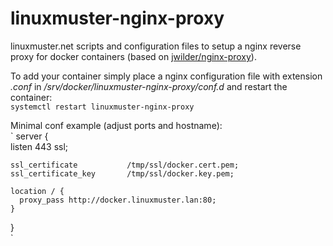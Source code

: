 # linuxmuster-nginx-proxy

linuxmuster.net scripts and configuration files to setup a nginx reverse proxy for docker containers (based on [jwilder/nginx-proxy](https://github.com/jwilder/nginx-proxy)).

To add your container simply place a nginx configuration file with extension _.conf_ in _/srv/docker/linuxmuster-nginx-proxy/conf.d_ and restart the container:  
`systemctl restart linuxmuster-nginx-proxy`  

Minimal conf example (adjust ports and hostname):    
`  server {  
    listen 443 ssl;  

    ssl_certificate           /tmp/ssl/docker.cert.pem;  
    ssl_certificate_key       /tmp/ssl/docker.key.pem;  

    location / {  
      proxy_pass http://docker.linuxmuster.lan:80;  
    }  
  }  
`
